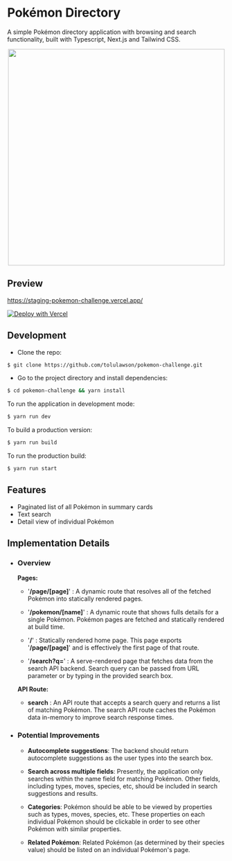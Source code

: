 # Pokémon Directory

A simple Pokémon directory application with browsing and search functionality, built with Typescript, Next.js and Tailwind CSS.

<p align="center">
  <img src='https://user-images.githubusercontent.com/55362043/128029005-2060398c-de52-454c-b93c-3c67c5251b5d.PNG' width='500px' />
</p>

## Preview

https://staging-pokemon-challenge.vercel.app/

[![Deploy with Vercel](https://vercel.com/button)](https://vercel.com/new/clone?repository-url=https%3A%2F%2Fgithub.com%2Ftolulawson%2Fpokemon-challenge&project-name=pokemon-directory&repo-name=pokemon-directory&demo-title=Pokemon%20Directory&demo-description=A%20simple%20Pok%C3%A9mon%20directory%20application%20with%20browsing%20and%20search%20functionality%2C%20built%20with%20Typescript%2C%20Next.js%20and%20Tailwind%20CSS.)

## Development

- Clone the repo:

```bash
$ git clone https://github.com/tolulawson/pokemon-challenge.git
```

- Go to the project directory and install dependencies:

```bash
$ cd pokemon-challenge && yarn install
```

To run the application in development mode:

```bash
$ yarn run dev
```

To build a production version:

```bash
$ yarn run build
```

To run the production build:

```bash
$ yarn run start
```

## Features 
- Paginated list of all Pokémon in summary cards
- Text search
- Detail view of individual Pokémon

## Implementation Details
- ### Overview
  **Pages:**
  
  - '**/page/[page]**' : A dynamic route that resolves all of the fetched Pokémon into statically rendered pages.
  
  - '**/pokemon/[name]**' : A dynamic route that shows fulls details for a single Pokémon. Pokémon pages are fetched and statically rendered at build time.
  
  - '**/**' : Statically rendered home page. This page exports '**/page/[page]**' and is effectively the first page of that route.
  
  - '**/search?q=**' : A serve-rendered page that fetches data from the search API backend. Search query can be passed from URL parameter or by typing in the provided search box.
  
  **API Route:**
  - **search** : An API route that accepts a search query and returns a list of matching Pokémon. The search API route caches the Pokémon data in-memory to improve search response times.

- ### Potential Improvements
  - **Autocomplete suggestions**: The backend should return autocomplete suggestions as the user types into the search box.
   
  - **Search across multiple fields**: Presently, the application only searches within the name field for matching Pokémon. Other fields, including types, moves, species, etc, should be included in search suggestions and results.
  
  - **Categories**: Pokémon should be able to be viewed by properties such as types, moves, species, etc. These properties on each individual Pokémon should be clickable in order to see other Pokémon with similar properties.
  
  - **Related Pokémon**: Related Pokémon (as determined by their species value) should be listed on an individual Pokémon's page.
